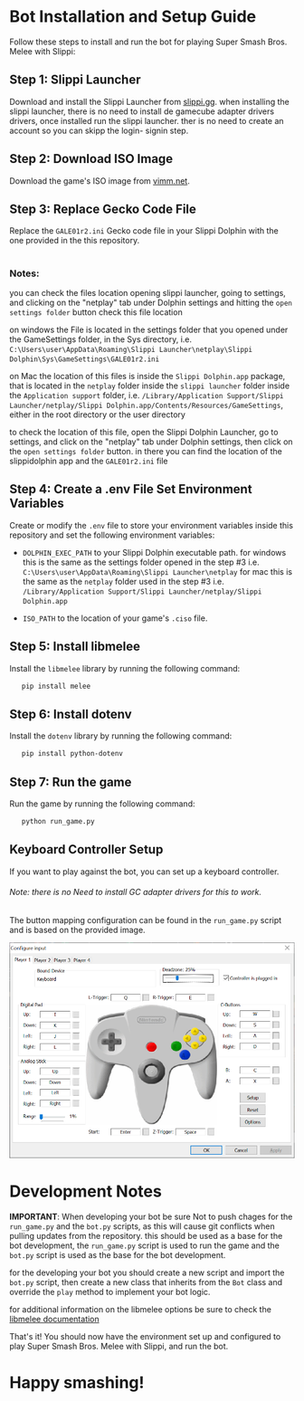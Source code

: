 # Bot Installation and Setup Guide

Follow these steps to install and run the bot for playing Super Smash Bros. Melee with Slippi:

## Step 1: Slippi Launcher

Download and install the Slippi Launcher from [slippi.gg](https://slippi.gg).
when installing the slippi launcher, there is no need to install de gamecube adapter drivers drivers, once installed run the slippi launcher. ther is no need to create an account so you can skipp the login- signin step.

## Step 2: Download ISO Image

Download the game's ISO image from [vimm.net](https://vimm.net/vault/7818).

## Step 3: Replace Gecko Code File

Replace the `GALE01r2.ini` Gecko code file in your Slippi Dolphin with the one provided in the this repository.

#

### Notes:

you can check the files location opening slippi launcher, going to settings, and clicking on the "netplay" tab under Dolphin settings and hitting the `open settings folder` button check this file location

on windows the File is located in the settings folder that you opened under the GameSettings folder, in the Sys directory, i.e. `C:\Users\user\AppData\Roaming\Slippi Launcher\netplay\Slippi Dolphin\Sys\GameSettings\GALE01r2.ini`

on Mac the location of this files is inside the `Slippi Dolphin.app` package, that is located in the `netplay` folder inside the `slippi launcher` folder inside the `Application support` folder, i.e. `/Library/Application Support/Slippi Launcher/netplay/Slippi Dolphin.app/Contents/Resources/GameSettings`, either in the root directory or the user directory

to check the location of this file, open the Slippi Dolphin Launcher, go to settings, and click on the "netplay" tab under Dolphin settings, then click on the `open settings folder` button. in there you can find the location of the slippidolphin app and the `GALE01r2.ini` file

## Step 4: Create a .env File Set Environment Variables

Create or modify the `.env` file to store your environment variables inside this repository and set the following environment variables:

- `DOLPHIN_EXEC_PATH` to your Slippi Dolphin executable path.
  for windows this is the same as the settings folder opened in the step #3 i.e. `C:\Users\user\AppData\Roaming\Slippi Launcher\netplay`
  for mac this is the same as the `netplay` folder used in the step #3 i.e. `/Library/Application Support/Slippi Launcher/netplay/Slippi Dolphin.app`

- `ISO_PATH` to the location of your game's `.ciso` file.

## Step 5: Install libmelee

Install the `libmelee` library by running the following command:

```bash
   pip install melee
```

## Step 6: Install dotenv

Install the `dotenv` library by running the following command:

```bash
   pip install python-dotenv
```

## Step 7: Run the game

Run the game by running the following command:

```bash
   python run_game.py
```

## Keyboard Controller Setup

If you want to play against the bot, you can set up a keyboard controller.

###### Note: there is no Need to install GC adapter drivers for this to work.

The button mapping configuration can be found in the `run_game.py` script and is based on the provided image.

![controlmappingg](./ControlMapping.png)

# Development Notes

**IMPORTANT**: When developing your bot be sure Not to push chages for the `run_game.py` and the `bot.py` scripts, as this will cause git conflicts when pulling updates from the repository. this should be used as a base for the bot development, the `run_game.py` script is used to run the game and the `bot.py` script is used as the base for the bot development.

for the developing your bot you should create a new script and import the `bot.py` script, then create a new class that inherits from the `Bot` class and override the `play` method to implement your bot logic.

for additional information on the libmelee options be sure to check the [libmelee documentation](https://libmelee.readthedocs.io/)

That's it! You should now have the environment set up and configured to play Super Smash Bros. Melee with Slippi, and run the bot.

# Happy smashing!
